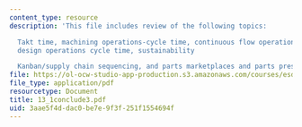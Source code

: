 ```yaml
---
content_type: resource
description: 'This file includes review of the following topics:

  Takt time, machining operations-cycle time, continuous flow operations, engineering
  design operations cycle time, sustainability

  Kanban/supply chain sequencing, and parts marketplaces and parts presentation'
file: https://ol-ocw-studio-app-production.s3.amazonaws.com/courses/esd-60-lean-six-sigma-processes-summer-2004/3aae5f4ddac0be7e9f3f251f1554694f_13_1conclude3.pdf
file_type: application/pdf
resourcetype: Document
title: 13_1conclude3.pdf
uid: 3aae5f4d-dac0-be7e-9f3f-251f1554694f
---
```

